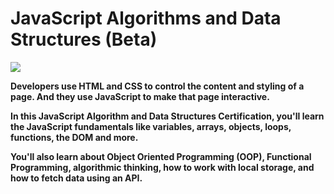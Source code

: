 # JavaScript Algorithms and Data Structures (Beta)


<img align='center' src='https://upload.wikimedia.org/wikipedia/commons/3/39/FreeCodeCamp_logo.png' />

<br/>

<strong>Developers use HTML and CSS to control the content and styling of a page. And they use JavaScript to make that page interactive.

In this JavaScript Algorithm and Data Structures Certification, you'll learn the JavaScript fundamentals like variables, arrays, objects, loops, functions, the DOM and more.

You'll also learn about Object Oriented Programming (OOP), Functional Programming, algorithmic thinking, how to work with local storage, and how to fetch data using an API.</strong>